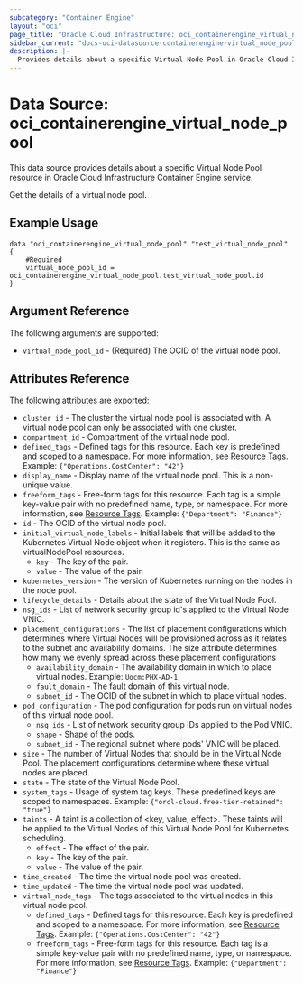 ```yaml
---
subcategory: "Container Engine"
layout: "oci"
page_title: "Oracle Cloud Infrastructure: oci_containerengine_virtual_node_pool"
sidebar_current: "docs-oci-datasource-containerengine-virtual_node_pool"
description: |-
  Provides details about a specific Virtual Node Pool in Oracle Cloud Infrastructure Container Engine service
---
```


# Data Source: oci_containerengine_virtual_node_pool
This data source provides details about a specific Virtual Node Pool resource in Oracle Cloud Infrastructure Container Engine service.

Get the details of a virtual node pool.

## Example Usage

```hcl
data "oci_containerengine_virtual_node_pool" "test_virtual_node_pool" {
	#Required
	virtual_node_pool_id = oci_containerengine_virtual_node_pool.test_virtual_node_pool.id
}
```

## Argument Reference

The following arguments are supported:

* `virtual_node_pool_id` - (Required) The OCID of the virtual node pool.


## Attributes Reference

The following attributes are exported:

* `cluster_id` - The cluster the virtual node pool is associated with. A virtual node pool can only be associated with one cluster.
* `compartment_id` - Compartment of the virtual node pool.
* `defined_tags` - Defined tags for this resource. Each key is predefined and scoped to a namespace. For more information, see [Resource Tags](https://docs.cloud.oracle.com/iaas/Content/General/Concepts/resourcetags.htm). Example: `{"Operations.CostCenter": "42"}` 
* `display_name` - Display name of the virtual node pool. This is a non-unique value.
* `freeform_tags` - Free-form tags for this resource. Each tag is a simple key-value pair with no predefined name, type, or namespace. For more information, see [Resource Tags](https://docs.cloud.oracle.com/iaas/Content/General/Concepts/resourcetags.htm). Example: `{"Department": "Finance"}` 
* `id` - The OCID of the virtual node pool.
* `initial_virtual_node_labels` - Initial labels that will be added to the Kubernetes Virtual Node object when it registers. This is the same as virtualNodePool resources.
	* `key` - The key of the pair.
	* `value` - The value of the pair.
* `kubernetes_version` - The version of Kubernetes running on the nodes in the node pool.
* `lifecycle_details` - Details about the state of the Virtual Node Pool.
* `nsg_ids` - List of network security group id's applied to the Virtual Node VNIC.
* `placement_configurations` - The list of placement configurations which determines where Virtual Nodes will be provisioned across as it relates to the subnet and availability domains. The size attribute determines how many we evenly spread across these placement configurations
	* `availability_domain` - The availability domain in which to place virtual nodes. Example: `Uocm:PHX-AD-1` 
	* `fault_domain` - The fault domain of this virtual node.
	* `subnet_id` - The OCID of the subnet in which to place virtual nodes.
* `pod_configuration` - The pod configuration for pods run on virtual nodes of this virtual node pool.
	* `nsg_ids` - List of network security group IDs applied to the Pod VNIC.
	* `shape` - Shape of the pods.
	* `subnet_id` - The regional subnet where pods' VNIC will be placed.
* `size` - The number of Virtual Nodes that should be in the Virtual Node Pool. The placement configurations determine where these virtual nodes are placed.
* `state` - The state of the Virtual Node Pool.
* `system_tags` - Usage of system tag keys. These predefined keys are scoped to namespaces. Example: `{"orcl-cloud.free-tier-retained": "true"}` 
* `taints` - A taint is a collection of <key, value, effect>. These taints will be applied to the Virtual Nodes of this Virtual Node Pool for Kubernetes scheduling.
	* `effect` - The effect of the pair.
	* `key` - The key of the pair.
	* `value` - The value of the pair.
* `time_created` - The time the virtual node pool was created.
* `time_updated` - The time the virtual node pool was updated.
* `virtual_node_tags` - The tags associated to the virtual nodes in this virtual node pool.
	* `defined_tags` - Defined tags for this resource. Each key is predefined and scoped to a namespace. For more information, see [Resource Tags](https://docs.cloud.oracle.com/iaas/Content/General/Concepts/resourcetags.htm). Example: `{"Operations.CostCenter": "42"}` 
	* `freeform_tags` - Free-form tags for this resource. Each tag is a simple key-value pair with no predefined name, type, or namespace. For more information, see [Resource Tags](https://docs.cloud.oracle.com/iaas/Content/General/Concepts/resourcetags.htm). Example: `{"Department": "Finance"}` 

